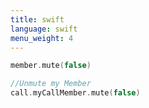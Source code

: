 ```yaml
---
title: swift
language: swift
menu_weight: 4
---
```


```swift
member.mute(false)

//Unmute my Member
call.myCallMember.mute(false)

```

